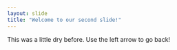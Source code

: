 ```yaml
---
layout: slide
title: "Welcome to our second slide!"
---
```

This was a little dry before.
Use the left arrow to go back!
